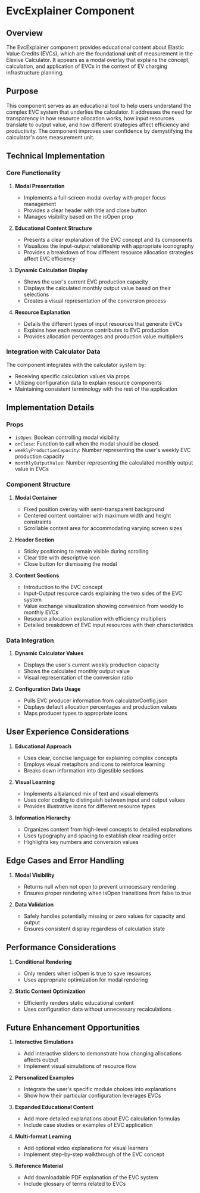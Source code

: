 # EvcExplainer Component

## Overview

The EvcExplainer component provides educational content about Elastic Value Credits (EVCs), which are the foundational unit of measurement in the Elexive Calculator. It appears as a modal overlay that explains the concept, calculation, and application of EVCs in the context of EV charging infrastructure planning.

## Purpose

This component serves as an educational tool to help users understand the complex EVC system that underlies the calculator. It addresses the need for transparency in how resource allocation works, how input resources translate to output value, and how different strategies affect efficiency and productivity. The component improves user confidence by demystifying the calculator's core measurement unit.

## Technical Implementation

### Core Functionality

1. **Modal Presentation**
   - Implements a full-screen modal overlay with proper focus management
   - Provides a clear header with title and close button
   - Manages visibility based on the isOpen prop

2. **Educational Content Structure**
   - Presents a clear explanation of the EVC concept and its components
   - Visualizes the input-output relationship with appropriate iconography
   - Provides a breakdown of how different resource allocation strategies affect EVC efficiency

3. **Dynamic Calculation Display**
   - Shows the user's current EVC production capacity
   - Displays the calculated monthly output value based on their selections
   - Creates a visual representation of the conversion process

4. **Resource Explanation**
   - Details the different types of input resources that generate EVCs
   - Explains how each resource contributes to EVC production
   - Provides allocation percentages and production value multipliers

### Integration with Calculator Data

The component integrates with the calculator system by:
   - Receiving specific calculation values via props
   - Utilizing configuration data to explain resource components
   - Maintaining consistent terminology with the rest of the application

## Implementation Details

### Props

- `isOpen`: Boolean controlling modal visibility
- `onClose`: Function to call when the modal should be closed
- `weeklyProductionCapacity`: Number representing the user's weekly EVC production capacity
- `monthlyOutputValue`: Number representing the calculated monthly output value in EVCs

### Component Structure

1. **Modal Container**
   - Fixed position overlay with semi-transparent background
   - Centered content container with maximum width and height constraints
   - Scrollable content area for accommodating varying screen sizes

2. **Header Section**
   - Sticky positioning to remain visible during scrolling
   - Clear title with descriptive icon
   - Close button for dismissing the modal

3. **Content Sections**
   - Introduction to the EVC concept
   - Input-Output resource cards explaining the two sides of the EVC system
   - Value exchange visualization showing conversion from weekly to monthly EVCs
   - Resource allocation explanation with efficiency multipliers
   - Detailed breakdown of EVC input resources with their characteristics

### Data Integration

1. **Dynamic Calculator Values**
   - Displays the user's current weekly production capacity
   - Shows the calculated monthly output value
   - Visual representation of the conversion ratio

2. **Configuration Data Usage**
   - Pulls EVC producer information from calculatorConfig.json
   - Displays default allocation percentages and production values
   - Maps producer types to appropriate icons

## User Experience Considerations

1. **Educational Approach**
   - Uses clear, concise language for explaining complex concepts
   - Employs visual metaphors and icons to reinforce learning
   - Breaks down information into digestible sections

2. **Visual Learning**
   - Implements a balanced mix of text and visual elements
   - Uses color coding to distinguish between input and output values
   - Provides illustrative icons for different resource types

3. **Information Hierarchy**
   - Organizes content from high-level concepts to detailed explanations
   - Uses typography and spacing to establish clear reading order
   - Highlights key numbers and conversion values

## Edge Cases and Error Handling

1. **Modal Visibility**
   - Returns null when not open to prevent unnecessary rendering
   - Ensures proper rendering when isOpen transitions from false to true

2. **Data Validation**
   - Safely handles potentially missing or zero values for capacity and output
   - Ensures consistent display regardless of calculation state

## Performance Considerations

1. **Conditional Rendering**
   - Only renders when isOpen is true to save resources
   - Uses appropriate optimization for modal rendering

2. **Static Content Optimization**
   - Efficiently renders static educational content
   - Uses configuration data without unnecessary recalculations

## Future Enhancement Opportunities

1. **Interactive Simulations**
   - Add interactive sliders to demonstrate how changing allocations affects output
   - Implement visual simulations of resource flow

2. **Personalized Examples**
   - Integrate the user's specific module choices into explanations
   - Show how their particular configuration leverages EVCs

3. **Expanded Educational Content**
   - Add more detailed explanations about EVC calculation formulas
   - Include case studies or examples of EVC application

4. **Multi-format Learning**
   - Add optional video explanations for visual learners
   - Implement step-by-step walkthrough of the EVC concept

5. **Reference Material**
   - Add downloadable PDF explanation of the EVC system
   - Include glossary of terms related to EVCs